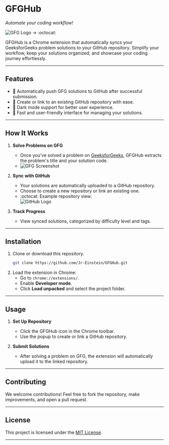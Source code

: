 
# **GFGHub**  
*Automate your coding workflow!*  

![GFG Logo](https://upload.wikimedia.org/wikipedia/commons/4/43/GeeksforGeeks.svg) → :octocat:  

GFGHub is a Chrome extension that automatically syncs your GeeksforGeeks problem solutions to your GitHub repository. Simplify your workflow, keep your solutions organized, and showcase your coding journey effortlessly.

---

## **Features**
- 🔄 Automatically push GFG solutions to GitHub after successful submission.
- 📂 Create or link to an existing GitHub repository with ease.
- 🌙 Dark mode support for better user experience.
- 🚀 Fast and user-friendly interface for managing your solutions.

---

## **How It Works**  

1. **Solve Problems on GFG**  
   - Once you've solved a problem on [GeeksforGeeks](https://practice.geeksforgeeks.org/), GFGHub extracts the problem's title and your solution code.  
   - ![GFG Screenshot](https://upload.wikimedia.org/wikipedia/commons/4/43/GeeksforGeeks.svg)  

2. **Sync with GitHub**  
   - Your solutions are automatically uploaded to a GitHub repository.  
   - Choose to create a new repository or link an existing one.  
   - :octocat: Example repository view:  
     ![GitHub Logo](https://github.githubassets.com/images/modules/logos_page/GitHub-Mark.png)  

3. **Track Progress**  
   - View synced solutions, categorized by difficulty level and tags.

---

## **Installation**  

1. Clone or download this repository.  
   ```bash
   git clone https://github.com/Jr-Einstein/GFGHub.git
   ```  
2. Load the extension in Chrome:  
   - Go to `chrome://extensions/`.  
   - Enable **Developer mode**.  
   - Click **Load unpacked** and select the project folder.  

---

## **Usage**  

1. **Set Up Repository**  
   - Click the GFGHub icon in the Chrome toolbar.  
   - Use the popup to create or link a GitHub repository.  

2. **Submit Solutions**  
   - After solving a problem on GFG, the extension will automatically upload it to the linked repository.

---

## **Contributing**  

We welcome contributions! Feel free to fork the repository, make improvements, and open a pull request.  

---

## **License**  

This project is licensed under the [MIT License](LICENSE).  

---
